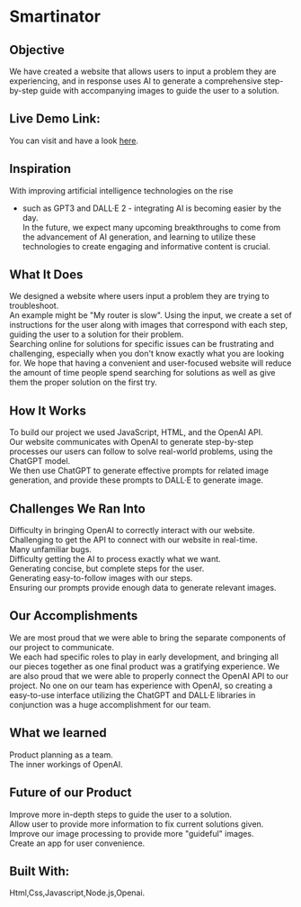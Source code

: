 # Smartinator

## Objective
We have created a website that allows users to input a problem they are experiencing, and in response uses AI to generate a comprehensive step-by-step guide with accompanying images to guide the user to a solution.


## Live Demo Link:
You can visit and have a look <a href="https://jatinchaudhary0319.github.io/Instruction_Generator_Tool/" target="_blank" rel="noopener noreferrer">here</a>.

## Inspiration
With improving artificial intelligence technologies on the rise <br />
- such as GPT3 and DALL·E 2 - integrating AI is becoming easier by the day. <br />
In the future, we expect many upcoming breakthroughs to come from the advancement of AI generation, and learning to utilize these technologies to create engaging and informative content is crucial.

## What It Does
We designed a website where users input a problem they are trying to troubleshoot. <br />
An example might be "My router is slow". Using the input, we create a set of instructions for the user along with images that correspond with each step, guiding the user to a solution for their problem. <br />
Searching online for solutions for specific issues can be frustrating and challenging, especially when you don't know exactly what you are looking for. We hope that having a convenient and user-focused website will reduce the amount of time people spend searching for solutions as well as give them the proper solution on the first try.

## How It Works
To build our project we used JavaScript, HTML, and the OpenAI API. <br />
Our website communicates with OpenAI to generate step-by-step processes our users can follow to solve real-world problems, using the ChatGPT model. <br />
We then use ChatGPT to generate effective prompts for related image generation, and provide these prompts to DALL·E to generate image.

## Challenges We Ran Into
Difficulty in bringing OpenAI to correctly interact with our website. <br />
Challenging to get the API to connect with our website in real-time. <br />
Many unfamiliar bugs. <br />
Difficulty getting the AI to process exactly what we want. <br />
Generating concise, but complete steps for the user. <br />
Generating easy-to-follow images with our steps. <br />
Ensuring our prompts provide enough data to generate relevant images. <br />

## Our Accomplishments
We are most proud that we were able to bring the separate components of our project to communicate. <br />
We each had specific roles to play in early development, and bringing all our pieces together as one final product was a gratifying experience. We are also proud that we were able to properly connect the OpenAI API to our project. No one on our team has experience with OpenAI, so creating a easy-to-use interface utilizing the ChatGPT and DALL·E libraries in conjunction was a huge accomplishment for our team.

## What we learned
Product planning as a team. <br />
The inner workings of OpenAI.

## Future of our Product
Improve more in-depth steps to guide the user to a solution. <br />
Allow user to provide more information to fix current solutions given. <br />
Improve our image processing to provide more "guideful" images. <br />
Create an app for user convenience. <br />

## Built With:
Html,Css,Javascript,Node.js,Openai.
